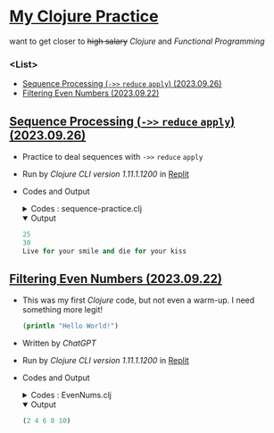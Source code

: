 # [My Clojure Practice](../README.md#my-clojure-practice)

want to get closer to ~~high salary~~ *Clojure* and *Functional Programming*


### \<List>

- [Sequence Processing (`->>` `reduce` `apply`) (2023.09.26)](#sequence-processing---reduce-apply-20230926)
- [Filtering Even Numbers (2023.09.22)](#filtering-even-numbers-20230922)


## [Sequence Processing (`->>` `reduce` `apply`) (2023.09.26)](#list)

- Practice to deal sequences with `->>` `reduce` `apply`
- Run by *Clojure CLI version 1.11.1.1200* in [Replit](https://replit.com/)
- Codes and Output
  <details>
    <summary>Codes : sequence-practice.clj</summary>

  ```clojure
  (ns sequence-practice.ns
    (:require [clojure.string :as str]))
  ```
  ```clojure
  (defn odd-sum
    "Calculate the sum of odd numbers in a sequence."
    [numbers]
    (->>
      numbers
      (filter odd?)
      (reduce +)))

  (defn even-sum
    "Calculate the sum of even numbers in a sequence."
    [numbers]
    (reduce +
      (filter even? numbers)))

  (defn concatenate
    "Concatenate multiple strings with spaces in between."
    [& text]
    (apply str/join " " text))
  ```
  ```clojure
  (def num-sequence (range 1 11))
  (def str-sequence ["Live" "for" "your" "smile" "and" "die" "for" "your" "kiss"])
  ```
  ```clojure
  (defn -main
    "Main function to demonstrate sequence processing."
    []
    (println (odd-sum num-sequence))
    (println (even-sum num-sequence))
    (println (concatenate str-sequence)))

  (-main)
  ```
  </details>
  <details open="">
    <summary>Output</summary>

  ```clojure
  25
  30
  Live for your smile and die for your kiss
  ```
  </details>


## [Filtering Even Numbers (2023.09.22)](#list)

- This was my first *Clojure* code, but not even a warm-up. I need something more legit!
  ```clojure
  (println "Hello World!")
  ```
- Written by *ChatGPT*
- Run by *Clojure CLI version 1.11.1.1200* in [Replit](https://replit.com/)
- Codes and Output
  <details>
    <summary>Codes : EvenNums.clj</summary>

  ```clojure
  ; Define a function to filter even numbers
  (defn filter-even [nums]
    ; Use the even? function to filter only even numbers
    (filter even? nums))

  ; Define the input list of numbers
  (def numbers [1 2 3 4 5 6 7 8 9 10])

  ; Use the filter-even function to filter even numbers
  (def even-numbers (filter-even numbers))

  ; Print the result
  (println "Even numbers in the list:")
  (println even-numbers)
  ```
  </details>
  <details open="">
    <summary>Output</summary>

  ```clojure
  (2 4 6 8 10)
  ```
  </details>
